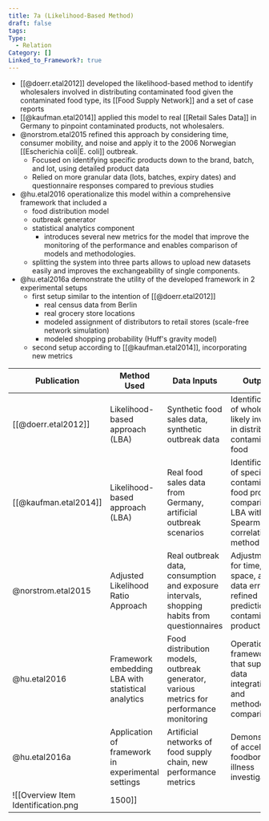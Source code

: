 ```yaml
---
title: 7a (Likelihood-Based Method)
draft: false
tags: 
Type:
  - Relation
Category: []
Linked_to_Framework?: true
---
```

- [[@doerr.etal2012]] developed the likelihood-based method to identify wholesalers involved in distributing contaminated food given the contaminated food type, its [[Food Supply Network]] and a set of case reports
- [[@kaufman.etal2014]] applied this model to real [[Retail Sales Data]] in Germany to pinpoint contaminated products, not wholesalers. 
- @norstrom.etal2015 refined this approach by considering time, consumer mobility, and noise and apply it to the 2006 Norwegian [[Escherichia coli|E. coli]] outbreak. 
	- Focused on identifying specific products down to the brand, batch, and lot, using detailed product data
	- Relied on more granular data (lots, batches, expiry dates) and questionnaire responses compared to previous studies 
- @hu.etal2016 operationalize this model within a comprehensive framework that included a 
	- food distribution model
	- outbreak generator
	- statistical analytics component
		- introduces several new metrics for the model that improve the monitoring of the performance and enables comparison of models and methodologies. 
	- splitting the system into three parts allows to upload new datasets easily and improves the exchangeability of single components.
- @hu.etal2016a demonstrate the utility of the developed framework in 2 experimental setups
	- first setup similar to the intention of [[@doerr.etal2012]]
		- real census data from Berlin
		- real grocery store locations
		- modeled assignment of distributors to retail stores (scale-free network simulation)
		- modeled shopping probability (Huff's gravity model)
	- second setup according to [[@kaufman.etal2014]], incorporating new metrics


| **Publication**       | **Method Used**                                    | **Data Inputs**                                                                             | **Outputs**                                                                                                 |
| --------------------- | -------------------------------------------------- | ------------------------------------------------------------------------------------------- | ----------------------------------------------------------------------------------------------------------- |
| [[@doerr.etal2012]]       | Likelihood-based approach (LBA)                    | Synthetic food sales data, synthetic outbreak data                                          | Identification of wholesalers likely involved in distributing contaminated food                             |
| [[@kaufman.etal2014]] | Likelihood-based approach (LBA)                    | Real food sales data from Germany, artificial outbreak scenarios                            | Identification of specific contaminated food products; comparison of LBA with Spearman’s correlation method |
| @norstrom.etal2015    | Adjusted Likelihood Ratio Approach                 | Real outbreak data, consumption and exposure intervals, shopping habits from questionnaires | Adjustment for time, space, and data errors; refined predictions of contaminated products                   |
| @hu.etal2016          | Framework embedding LBA with statistical analytics | Food distribution models, outbreak generator, various metrics for performance monitoring    | Operational framework that supports data integration and methodology comparison                             |
| @hu.etal2016a         | Application of framework in experimental settings  | Artificial networks of food supply chain, new performance metrics                           | Demonstration of accelerated foodborne illness investigation                                                |
![[Overview Item Identification.png|1500]]


